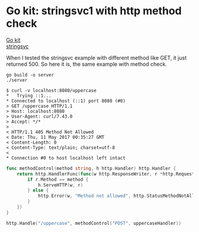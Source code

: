 # Go kit: stringsvc1 with http method check

[Go kit](https://gokit.io)  
[stringsvc](https://gokit.io/examples/stringsvc.html)  

When I tested the stringsvc example with different method like GET, it just returned 500.
So here it is, the same example with method check.

```
go build -o server
./server
```

```
$ curl -v localhost:8080/uppercase
*   Trying ::1...
* Connected to localhost (::1) port 8080 (#0)
> GET /uppercase HTTP/1.1
> Host: localhost:8080
> User-Agent: curl/7.43.0
> Accept: */*
>
< HTTP/1.1 405 Method Not Allowed
< Date: Thu, 11 May 2017 00:35:27 GMT
< Content-Length: 0
< Content-Type: text/plain; charset=utf-8
<
* Connection #0 to host localhost left intact
```

```go
func methodControl(method string, h http.Handler) http.Handler {
	return http.HandlerFunc(func(w http.ResponseWriter, r *http.Request) {
		if r.Method == method {
			h.ServeHTTP(w, r)
		} else {
			http.Error(w, "Method not allowed", http.StatusMethodNotAllowed)
		}
	})
}
```

```go
http.Handle("/uppercase", methodControl("POST", uppercaseHandler))
```

